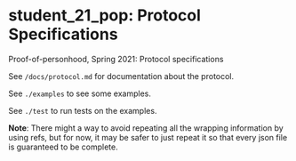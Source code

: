 # student_21_pop: Protocol Specifications

Proof-of-personhood, Spring 2021: Protocol specifications

See `/docs/protocol.md` for documentation about the protocol.

See `./examples` to see some examples.

See `./test` to run tests on the examples.

**Note**: There might a way to avoid repeating all the wrapping information by
using refs, but for now, it may be safer to just repeat it so that every json
file is guaranteed to be complete.